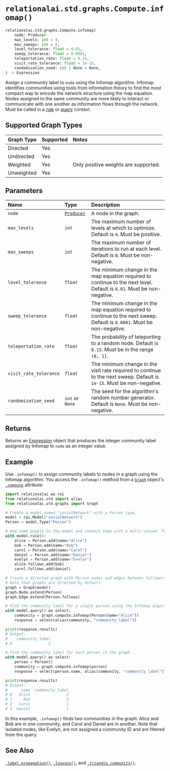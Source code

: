 # `relationalai.std.graphs.Compute.infomap()`

```python
relationalai.std.graphs.Compute.infomap(
    node: Producer
    max_levels: int = 4,
    max_sweeps: int = 8,
    level_tolerance: float = 0.01,
    sweep_tolerance: float = 0.0001,
    teleportation_rate: float = 0.15,
    visit_rate_tolerance: float = 1e-15,
    randomization_seed: int | None = None,
) -> Expression
```

Assign a community label to `node` using the Infomap algorithm.
Infomap identifies communities using tools from information theory to find
the most compact way to encode the network structure using the map equation.
Nodes assigned to the same community are more likely to interact or communicate with one another
as information flows through the network.
Must be called in a [rule](../../../Model/rule.md) or [query](../../../Model/query.md) context.

## Supported Graph Types

| Graph Type | Supported | Notes |
| :--- | :--- | :------ |
| Directed | Yes |   |
| Undirected | Yes |   |
| Weighted | Yes | Only positive weights are supported. |
| Unweighted | Yes |   |

## Parameters

| Name | Type | Description |
| :--- | :--- | :------ |
| `node` | [`Producer`](../../../Producer.md) | A node in the graph. |
| `max_levels` | `int` | The maximum number of levels at which to optimize. Default is `4`. Must be positive. |
| `max_sweeps` | `int` | The maximum number of iterations to run at each level. Default is `8`. Must be non-negative. |
| `level_tolerance` | `float` | The minimum change in the map equation required to continue to the next level. Default is `0.01`. Must be non-negative. |
| `sweep_tolerance` | `float` | The minimum change in the map equation required to continue to the next sweep. Default is `0.0001`. Must be non-negative. |
| `teleportation_rate` | `float` | The probability of teleporting to a random node. Default is `0.15`. Must be in the range `(0, 1]`. |
| `visit_rate_tolerance` | `float` | The minimum change in the visit rate required to continue to the next sweep. Default is `1e-15`. Must be non-negative. |
| `randomization_seed` | `int` or `None` | The seed for the algorithm's random number generator. Default is `None`. Must be non-negative. |

## Returns

Returns an [Expression](../../../Expression.md) object that produces
the integer community label assigned by Infomap to `node` as an integer value.

## Example

Use `.infomap()` to assign community labels to nodes in a graph using the Infomap algorithm.
You access the `.infomap()` method from a [`Graph`](../Graph.md) object's
[`.compute`](../Graph/compute.md) attribute:

```python
import relationalai as rai
from relationalai.std import alias
from relationalai.std.graphs import Graph

# Create a model named "socialNetwork" with a Person type.
model = rai.Model("socialNetwork")
Person = model.Type("Person")

# Add some people to the model and connect them with a multi-valued `follows` property.
with model.rule():
    alice = Person.add(name="Alice")
    bob = Person.add(name="Bob")
    carol = Person.add(name="Carol")
    daniel = Person.add(name="Daniel")
    evelyn = Person.add(name="Evelyn")
    alice.follows.add(bob)
    carol.follows.add(daniel)

# Create a directed graph with Person nodes and edges between followers.
# Note that graphs are directed by default.
graph = Graph(model)
graph.Node.extend(Person)
graph.Edge.extend(Person.follows)

# Find the community label for a single person using the Infomap algorithm.
with model.query() as select:
    community = graph.compute.infomap(Person(name="Alice"))
    response = select(alias(community, "community_label"))

print(response.results)
# Output:
#    community_label
# 0                2

# Find the community label for each person in the graph.
with model.query() as select:
    person = Person()
    community = graph.compute.infomap(person)
    response = select(person.name, alias(community, "community_label"))

print(response.results)
# Output:
#      name  community_label
# 0   Alice                2
# 1     Bob                2
# 2   Carol                1
# 3  Daniel                1
```

In this example, `.infomap()` finds two communities in the graph:
Alice and Bob are in one community, and Carol and Daniel are in another.
Note that isolated nodes, like Evelyn, are not assigned a community ID and are filtered from the query.

## See Also

[`.label_propagation()`](./label_propagation.md),
[`.louvain()`](./louvain.md),
and [`.triangle_community()`](./triangle_community.md).
